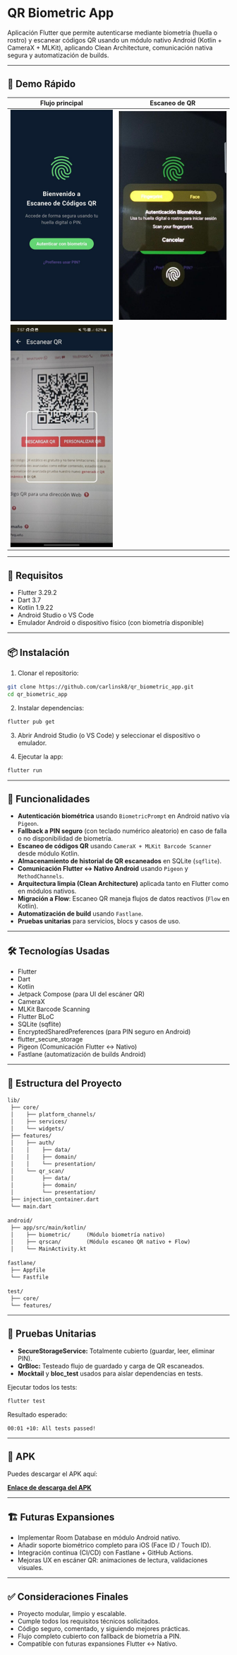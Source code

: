 # QR Biometric App

Aplicación Flutter que permite autenticarse mediante biometría (huella o rostro) y escanear códigos QR usando un módulo nativo Android (Kotlin + CameraX + MLKit), aplicando Clean Architecture, comunicación nativa segura y automatización de builds.

---

## 🎥 Demo Rápido

| Flujo principal | Escaneo de QR |
|:---:|:---:|
| ![Boton Inicial](screenshot/biometric_init.jpg) | ![Biometría](screenshot/biometric.jpg) |
| ![Escaneo QR](screenshot/qr_scan.jpg) |

---

## 🚀 Requisitos

- Flutter 3.29.2
- Dart 3.7
- Kotlin 1.9.22
- Android Studio o VS Code
- Emulador Android o dispositivo físico (con biometría disponible)

---

## 📦 Instalación

1. Clonar el repositorio:

```bash
git clone https://github.com/carlinsk8/qr_biometric_app.git
cd qr_biometric_app
```

2. Instalar dependencias:

```bash
flutter pub get
```

3. Abrir Android Studio (o VS Code) y seleccionar el dispositivo o emulador.

4. Ejecutar la app:

```bash
flutter run
```

---

## 📸 Funcionalidades

- **Autenticación biométrica** usando `BiometricPrompt` en Android nativo vía `Pigeon`.
- **Fallback a PIN seguro** (con teclado numérico aleatorio) en caso de falla o no disponibilidad de biometría.
- **Escaneo de códigos QR** usando `CameraX + MLKit Barcode Scanner` desde módulo Kotlin.
- **Almacenamiento de historial de QR escaneados** en SQLite (`sqflite`).
- **Comunicación Flutter ↔️ Nativo Android** usando `Pigeon` y `MethodChannels`.
- **Arquitectura limpia (Clean Architecture)** aplicada tanto en Flutter como en módulos nativos.
- **Migración a Flow**: Escaneo QR maneja flujos de datos reactivos (`Flow` en Kotlin).
- **Automatización de build** usando `Fastlane`.
- **Pruebas unitarias** para servicios, blocs y casos de uso.

---

## 🛠️ Tecnologías Usadas

- Flutter
- Dart
- Kotlin
- Jetpack Compose (para UI del escáner QR)
- CameraX
- MLKit Barcode Scanning
- Flutter BLoC
- SQLite (sqflite)
- EncryptedSharedPreferences (para PIN seguro en Android)
- flutter_secure_storage
- Pigeon (Comunicación Flutter ↔️ Nativo)
- Fastlane (automatización de builds Android)

---

## 🧹 Estructura del Proyecto

```
lib/
 ├── core/
 │    ├── platform_channels/
 │    ├── services/
 │    └── widgets/
 ├── features/
 │    ├── auth/
 │    │    ├── data/
 │    │    ├── domain/
 │    │    └── presentation/
 │    └── qr_scan/
 │         ├── data/
 │         ├── domain/
 │         └── presentation/
 ├── injection_container.dart
 └── main.dart

android/
 ├── app/src/main/kotlin/
 │    ├── biometric/     (Módulo biometría nativo)
 │    ├── qrscan/        (Módulo escaneo QR nativo + Flow)
 │    └── MainActivity.kt

fastlane/
 ├── Appfile
 └── Fastfile

test/
 ├── core/
 └── features/
```

---

## 🧪 Pruebas Unitarias

- **SecureStorageService:** Totalmente cubierto (guardar, leer, eliminar PIN).
- **QrBloc:** Testeado flujo de guardado y carga de QR escaneados.
- **Mocktail** y **bloc_test** usados para aislar dependencias en tests.

Ejecutar todos los tests:

```bash
flutter test
```

Resultado esperado:

```
00:01 +10: All tests passed!
```

---

## 📲 APK

Puedes descargar el APK aquí:

**[Enlace de descarga del APK](https://drive.google.com/file/d/1T-ndKczW8ZdF48PfVr8xdwAFJAK_LiOq/view?usp=sharing)**

---

## 🏗️ Futuras Expansiones

- Implementar Room Database en módulo Android nativo.
- Añadir soporte biométrico completo para iOS (Face ID / Touch ID).
- Integración continua (CI/CD) con Fastlane + GitHub Actions.
- Mejoras UX en escáner QR: animaciones de lectura, validaciones visuales.

---

## ✅ Consideraciones Finales

- Proyecto modular, limpio y escalable.
- Cumple todos los requisitos técnicos solicitados.
- Código seguro, comentado, y siguiendo mejores prácticas.
- Flujo completo cubierto con fallback de biometría a PIN.
- Compatible con futuras expansiones Flutter ↔️ Nativo.

